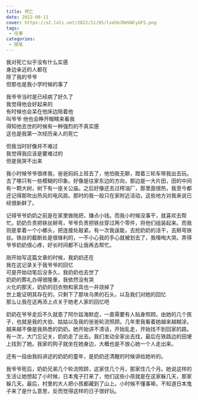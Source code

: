 ```yaml
---
title: 死亡
date: 2022-09-11
cover: https://s2.loli.net/2022/11/05/lvehbJRmVWCyGFS.png
tags:
 - 往事
categories:
 - 随笔
---
```


我对死亡似乎没有什么实感<br>
身边亲近的人都在<br>
除了我的爷爷<br>
但那也是我小学时候的事了<br>

我爷爷当时是已经病了好久了<br>
我觉得他会好起来的<br>
有时候也会呆在他床边陪着他<br>
叫爷爷 他也会睁开眼睛来看我<br>
得知他去世的时候有一种强烈的不真实感<br>
这也是我第一次经历亲人的死亡

但我当时好像并不难过<br>
我觉得我应该是要难过的<br>
但是我哭不出来

我小时候爷爷很疼我，爸爸妈妈上班去了，他怕我无聊，蹬着三轮车带我出去玩。去了哪只有一些模糊的印象。好像是往家东边的方向，那边是一大片田，田的中间有一颗大树，树下有一座关公庙。之后好像还去过榨油厂，那里面很热，我至今都还记得那吹出热风的电风扇。那时的我一般只在家附近活动，这些地方对我来说已经很新鲜了。

记得爷爷奶奶之前是在家里做拖把，赚点小钱。而我小时候没事干，就喜欢去帮忙。奶奶负责把铁丝掰弯，爷爷负责把铁丝穿过两个零件，将他们组装起来。而我则是拿着一个小榔头，把连接处敲紧。有一次我逞能，去抢奶奶的活干，去掰弯铁丝。铁丝的截断处是很锋利的，一不小心我的手心就被划去了，我嚎啕大哭。弄得爷爷奶奶很心疼，好长时间都不让我再去帮忙。

刚开始写这篇文章的时候，我奶奶还在<br>
我在这记录关于我爷爷的回忆<br>
可是开始动笔后没多久，我奶奶也去世了<br>
奶奶的葬礼办得很隆重，我依然没有哭<br>
火化的那天，奶奶的旧衣物和家具也一并烧掉了<br>
世上能证明其存在的，只剩下了那块乌黑的石头，以及我们对她的回忆<br>
那么让我在这再添上点关于她老人家的回忆吧

奶奶在爷爷走后不久就患了阿尔兹海默症，一直需要有人贴身照顾。由她的几个孩子，也就是我的大伯、姑姑以及我的爸爸轮流照顾。几年里我看着她越来越糊涂，越来越不像是我熟悉的奶奶。她开始讲不清话，开始乱走，开始找不到回家的路。有一次，大门忘记关，奶奶走了出去。我们发动全家出去找，最后在铁路边的田埂上找到了她。我家的狗子就坐在她身边，大概也是不放心她一个人走出来。

还有一段由我妈讲述的奶奶的童年，是奶奶还清醒的时候讲给她听的。

我爷爷死后，奶奶兄弟几个轮流照顾，这家住几个月，那家住几个月。她说这样的生活让她想起了小时候，日本鬼子打来了，他们这些小孩就是在这家躲几天，那家躲几天。最后，村里的大人把小孩都藏到了山上。小时候不懂事嘛，不知道日本鬼子来了是什么意思，反而觉得这样的日子很好玩。
